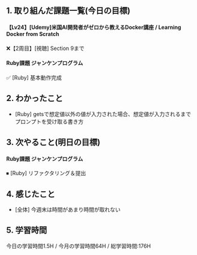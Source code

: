 ## 1. 取り組んだ課題一覧(今日の目標)  

#### 【Lv24】[Udemy]米国AI開発者がゼロから教えるDocker講座 / Learning Docker from Scratch
❌【2周目】[視聴] Section 9まで

#### Ruby課題 ジャンケンプログラム
✅ [Ruby] 基本動作完成

## 2. わかったこと  
- [Ruby] getsで想定値以外の値が入力された場合、想定値が入力されるまでプロンプトを受け取る書き方

## 3. 次やること(明日の目標)  
#### Ruby課題 ジャンケンプログラム
⏹ [Ruby] リファクタリング＆提出

## 4. 感じたこと
- [全体] 今週末は時間があまり時間が取れない

## 5. 学習時間
今日の学習時間1.5H / 今月の学習時間64H / 総学習時間:176H

